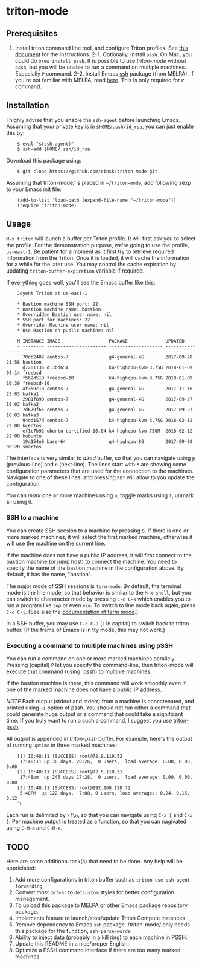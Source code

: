 
triton-mode
===========

Prerequisites
-------------

1. Install triton command line tool, and configure Triton profiles.  See [this document](https://docs.joyent.com/public-cloud/api/triton-cli) for the instructions.
2-1. Optionally, install `pssh`.  On Mac, you could do `brew install pssh`.
It is possible to use *triton-mode* without `pssh`, but you will be unable to run a command on multiple machines.  Especially `P` command.
2-2. Install Emacs [ssh](https://github.com/ieure/ssh-el/) package (from MELPA).  If you're not familiar with MELPA, read [here](https://melpa.org/#/getting-started).  This is only required for `P` command.


Installation
------------

I highly advise that you enable the `ssh-agent` before launching Emacs.  Assuming that your private key is in `$HOME/.ssh/id_rsa`, you can just enable this by:

        $ eval "$(ssh-agent)"
        $ ssh-add $HOME/.ssh/id_rsa

Download this package using:

        $ git clone https://github.com/cinsk/triton-mode.git

Assuming that triton-mode/ is placed in `~/triton-mode`, add following sexp to your Emacs init file:

        (add-to-list 'load-path (expand-file-name "~/triton-mode"))
        (require 'triton-mode)

Usage
-----

`M-x triton` will launch a buffer per Triton profile.  It will first ask you to select the profile.  For the demonstration purpose, we're going to use the profile, `us-east-1`.   Be patient for a moment as it first try to retrieve required information from the Triton.  Once it is loaded, it will cache the information for a while for the later use.  You may control the cache expiration by updating `triton-buffer-expiration` variable if required.

If everything goes well, you'll see the Emacs buffer like this:

        Joyent Triton at us-east-1

        * Bastion machine SSH port: 22
        * Bastion machine name: bastion
        * Overridden Bastion user name: nil
        * SSH port for machines: 22
        * Overriden Machine user name: nil
        * Use Bastion on public machine: nil

        M INSTANCE IMAGE                  PACKAGE              UPDATED
        - -------- ---------------------- -------------------- ----------------
          70db2402 centos-7               g4-general-4G        2017-09-28 21:58 bastion
          d7201136 d13bd654               k4-highcpu-kvm-3.75G 2018-01-09 08:14 freebsd
          f562d519 freebsd-10             k4-highcpu-kvm-3.75G 2018-01-09 10:39 freebsd-10
          af359c18 centos-7               g4-general-4G        2017-11-16 23:03 kafka1
          2981f890 centos-7               g4-general-4G        2017-09-27 18:03 kafka2
          7d670f65 centos-7               g4-general-4G        2017-09-27 18:03 kafka3
          94dd157d centos-7               k4-highcpu-kvm-3.75G 2018-02-12 22:00 kcentos
          ef1c7b92 ubuntu-certified-16.04 k4-highcpu-kvm-750M  2018-02-12 22:00 kubuntu
          19a154e6 base-64                g4-highcpu-8G        2017-09-08 00:20 smartos

The interface is very similar to *dired* buffer, so that you can navigate using `p` (previous-line) and `n` (next-line).  The lines start with `*` are showing some configuration parameters that are used for the connection to the machines.  Navigate to one of these lines, and pressing `RET` will allow to you update the configuration.

You can *mark* one or more machines using `m`, toggle marks using `t`, unmark all using `U`.

### SSH to a machine

You can create SSH seesion to a machine by pressing `S`.  If there is one or more marked machines, it will select the first marked machine, otherwise it will use the machine on the current line.

If the machine does not have a public IP address, it will first connect to the bastion machine (or jump host) to connect the machine.  You need to specify the name of the bastion machine in the configuration above.  By default, it has the name, "bastion".

The major mode of SSH sessions is `term-mode`.  By default, the terminal mode is the line mode, so that behavior is similar to the `M-x shell`, but you can switch to chararacter mode by pressing `C-c C-k` which enables you to run a program like `top` or even `vim`.  To switch to line mode back again, press `C-c C-j`.  (See also the [documentation of term mode](https://www.gnu.org/software/emacs/manual/html_node/emacs/Term-Mode.html).)

In a SSH buffer, you may use `C-c C-J` (`J` in capital) to switch back to triton buffer.  (If the frame of Emacs is in tty mode, this may not work.)

### Executing a command to multiple machines using pSSH

You can run a command on one or more marked machines parallely.  Pressing (capital) `P` let you specify the command-line, then triton-mode will execute that command (using `pssh) to multiple machines.

If the bastion machine is there, this command will work smoothly even if one of the marked machine does not have a public IP address.

*NOTE*  Each output (stdout and stderr) from a machine is concatenated, and printed using `-i` option of pssh.  You should not run either a command that could generate huge output or a command that could take a significant time.   If you truly want to run a such a command, I suggest you use [triton-pssh](https://github.com/cinsk/triton-pssh).

All output is appended in *triton-pssh* buffer.  For example, here's the output of running `uptime` in three marked machines:

        [1] 10:48:11 [SUCCESS] root@72.9.119.52
         17:48:11 up 30 days, 20:26,  0 users,  load average: 0.00, 0.00, 0.00
        [2] 10:48:11 [SUCCESS] root@72.5.118.31
         17:48pm  up 245 days 17:28,  0 users,  load average: 0.00, 0.00, 0.00
        [3] 10:48:11 [SUCCESS] root@192.168.128.72
         5:48PM  up 122 days,  7:08, 0 users, load averages: 0.24, 0.15, 0.12
        ^L

Each run is delimited by `\f\n`, so that you can navigate using `C-x [` and `C-x ]`.  Per machine output is treated as a function, so that you can nagivated using `C-M-a` and `C-M-e`.


TODO
----

Here are some additional task(s) that need to be done.   Any help will be appriciated:

1. Add more configurations in triton buffer such as `triton-use-ssh-agent-forwarding`.
2. Convert most `defvar` to `defcustom` styles for better configuration management.
3. To upload this package to MELPA or other Emacs package repository
   package.
4. Implements feature to launch/stop/update Triton Compute instances.
5. Remove dependency to Emacs `ssh` package.  /triton-mode/ only needs this package for the function, `ssh-parse-words`.
6. Ability to inject data (probably in a kill ring) to each machine in PSSH.
7. Update this README in a nice/proper English.
8. Optimize a PSSH command interface if there are too many marked machines.

